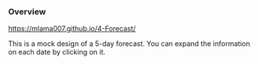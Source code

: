 ### Overview
https://mlama007.github.io/4-Forecast/

This is a mock design of a 5-day forecast. You can expand the information on each date by clicking on it.
